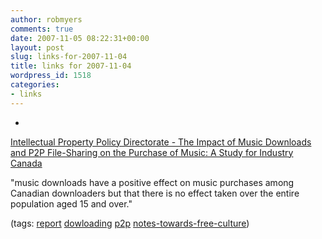 ```yaml
---
author: robmyers
comments: true
date: 2007-11-05 08:22:31+00:00
layout: post
slug: links-for-2007-11-04
title: links for 2007-11-04
wordpress_id: 1518
categories:
- links
---
```


  

  *   


[Intellectual Property Policy Directorate - The Impact of Music Downloads and P2P File-Sharing on the Purchase of Music: A Study for Industry Canada](http://strategis.ic.gc.ca/epic/site/ippd-dppi.nsf/en/h_ip01456e.html)

  


"music downloads have a positive effect on music purchases among Canadian downloaders but that there is no effect taken over the entire population aged 15 and over."

  


(tags: [report](http://del.icio.us/robmyers/report) [dowloading](http://del.icio.us/robmyers/dowloading) [p2p](http://del.icio.us/robmyers/p2p) [notes-towards-free-culture](http://del.icio.us/robmyers/notes-towards-free-culture))

  

  
  


